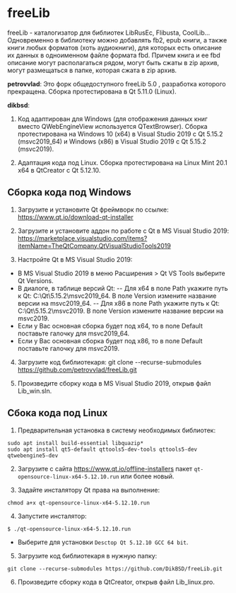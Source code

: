 # freeLib
freeLib - каталогизатор для библиотек LibRusEc, Flibusta, CoolLib...
Одновременно в библиотеку можно добавлять fb2, epub книги, а также книги любых форматов (хоть аудиокниги), для которых есть описание их данных в одноименном файле формата fbd. Причем книга и ее fbd описание могут располагаться рядом, могут быть сжаты в zip архив, могут размещаться в папке, которая сжата в zip архив.

**petrovvlad**: Это форк общедоступного freeLib 5.0 , разработка которого прекращена. 
Сборка протестирована в Qt 5.11.0 (Linux).

**dikbsd**: 
1. Код адаптирован для Windows (для отображения данных книг вместо QWebEngineView используется QTextBrowser). Сборка протестирована на Windows 10 (x64) в Visual Studio 2019 с Qt 5.15.2 (msvc2019_64) и Windows (x86) в Visual Studio 2019 с Qt 5.15.2 (msvc2019).

2. Адаптация кода под Linux. Сборка протестирована на Linux Mint 20.1 x64 в QtCreator с Qt 5.12.10.

## Сборка кода под Windows
1. Загрузите и установите Qt фреймворк по ссылке: https://www.qt.io/download-qt-installer

2. Загрузите и установите аддон по работе с Qt в MS Visual Studio 2019:
https://marketplace.visualstudio.com/items?itemName=TheQtCompany.QtVisualStudioTools2019

3. Настройте Qt в MS Visual Studio 2019:

- В MS Visual Studio 2019 в меню Расширения > Qt VS Tools выберите Qt Versions.
- В диалоге, в таблице версий Qt:
-- Для x64 в поле Path укажите путь к Qt: C:\Qt\5.15.2\msvc2019_64. В поле Version измените название версии на msvc2019_64.
-- Для x86 в поле Path укажите путь к Qt: C:\Qt\5.15.2\msvc2019. В поле Version измените название версии на msvc2019.
- Если у Вас основная сборка будет под x64, то в поле Default поставьте галочку для msvc2019_64.
- Если у Вас основная сборка будет под x86, то в поле Default поставьте галочку для msvc2019.

4. Загрузите код библиотекаря:
git clone --recurse-submodules https://github.com/petrovvlad/freeLib.git

5. Произведите сборку кода в MS Visual Studio 2019, открыв файл Lib_win.sln.

## Сбока кода под Linux
1. Предварительная установка в систему необходимых библиотек:

```
sudo apt install build-essential libquazip*
sudo apt install qt5-default qttools5-dev-tools qttools5-dev qtwebengine5-dev
```

2. Загрузите с сайта https://www.qt.io/offline-installers пакет `qt-opensource-linux-x64-5.12.10.run`  или более новый.

3. Задайте инсталятору Qt права на выполнение:
```
chmod a+x qt-opensource-linux-x64-5.12.10.run
```

4. Запустите инсталятор:
```
$ ./qt-opensource-linux-x64-5.12.10.run
```
- Выберите для установки `Desctop Qt 5.12.10 GCC 64 bit`.

5. Загрузите код библиотекаря в нужную папку:
```
git clone --recurse-submodules https://github.com/DikBSD/freeLib.git
```

6. Произведите сборку кода в QtCreator, открыв файл Lib_linux.pro.
